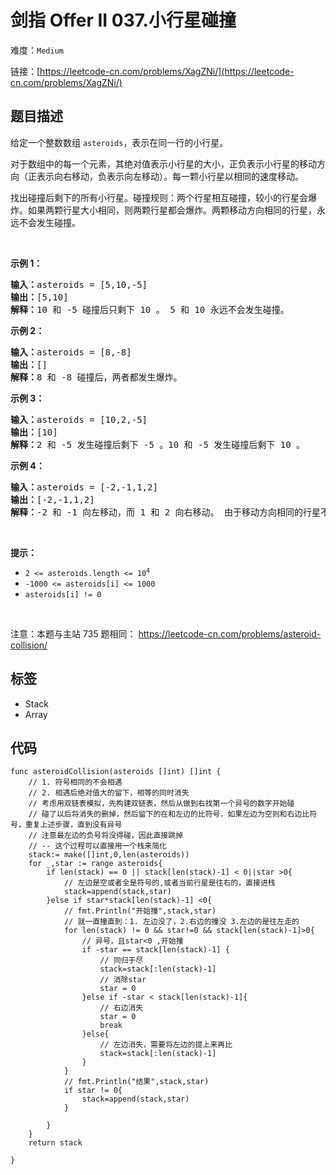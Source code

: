 # 剑指 Offer II 037.小行星碰撞

难度：`Medium`

 链接：[https://leetcode-cn.com/problems/XagZNi/](https://leetcode-cn.com/problems/XagZNi/)

## 题目描述

<p>给定一个整数数组 <code>asteroids</code>，表示在同一行的小行星。</p>

<p>对于数组中的每一个元素，其绝对值表示小行星的大小，正负表示小行星的移动方向（正表示向右移动，负表示向左移动）。每一颗小行星以相同的速度移动。</p>

<p>找出碰撞后剩下的所有小行星。碰撞规则：两个行星相互碰撞，较小的行星会爆炸。如果两颗行星大小相同，则两颗行星都会爆炸。两颗移动方向相同的行星，永远不会发生碰撞。</p>

<p>&nbsp;</p>

<p><strong>示例 1：</strong></p>

<pre>
<strong>输入：</strong>asteroids = [5,10,-5]
<strong>输出：</strong>[5,10]
<b>解释：</b>10 和 -5 碰撞后只剩下 10 。 5 和 10 永远不会发生碰撞。</pre>

<p><strong>示例 2：</strong></p>

<pre>
<strong>输入：</strong>asteroids = [8,-8]
<strong>输出：</strong>[]
<b>解释：</b>8 和 -8 碰撞后，两者都发生爆炸。</pre>

<p><strong>示例 3：</strong></p>

<pre>
<strong>输入：</strong>asteroids = [10,2,-5]
<strong>输出：</strong>[10]
<b>解释：</b>2 和 -5 发生碰撞后剩下 -5 。10 和 -5 发生碰撞后剩下 10 。</pre>

<p><strong>示例 4：</strong></p>

<pre>
<strong>输入：</strong>asteroids = [-2,-1,1,2]
<strong>输出：</strong>[-2,-1,1,2]
<b>解释</b><strong>：</strong>-2 和 -1 向左移动，而 1 和 2 向右移动。 由于移动方向相同的行星不会发生碰撞，所以最终没有行星发生碰撞。 </pre>

<p>&nbsp;</p>

<p><strong>提示：</strong></p>

<ul>
	<li><code>2 &lt;= asteroids.length&nbsp;&lt;= 10<sup>4</sup></code></li>
	<li><code>-1000 &lt;= asteroids[i] &lt;= 1000</code></li>
	<li><code>asteroids[i] != 0</code></li>
</ul>

<p>&nbsp;</p>

<p><meta charset="UTF-8" />注意：本题与主站 735&nbsp;题相同：&nbsp;<a href="https://leetcode-cn.com/problems/asteroid-collision/">https://leetcode-cn.com/problems/asteroid-collision/</a></p>

## 标签

 - Stack 
 - Array 

## 代码

```golang
func asteroidCollision(asteroids []int) []int {
    // 1. 符号相同的不会相遇
    // 2. 相遇后绝对值大的留下，相等的同时消失
    // 考虑用双链表模拟，先构建双链表，然后从做到右找第一个异号的数字开始碰
    // 碰了以后将消失的删掉，然后留下的在和左边的比符号，如果左边为空则和右边比符号，重复上述步骤，直到没有异号
    // 注意最左边的负号将没得碰，因此直接跳掉
    // -- 这个过程可以直接用一个栈来简化
    stack:= make([]int,0,len(asteroids))
    for _,star := range asteroids{
        if len(stack) == 0 || stack[len(stack)-1] < 0||star >0{
            // 左边是空或者全是符号的,或者当前行星是往右的，直接进栈
            stack=append(stack,star)
        }else if star*stack[len(stack)-1] <0{
            // fmt.Println("开始撞",stack,star)
            // 就一直撞直到：1. 左边没了，2.右边的撞没 3.左边的是往左走的
            for len(stack) != 0 && star!=0 && stack[len(stack)-1]>0{
                // 异号，且star<0 ,开始撞
                if -star == stack[len(stack)-1] {
                    // 同归于尽
                    stack=stack[:len(stack)-1]
                    // 消除star
                    star = 0 
                }else if -star < stack[len(stack)-1]{
                    // 右边消失
                    star = 0 
                    break
                }else{
                    // 左边消失，需要将左边的提上来再比
                    stack=stack[:len(stack)-1]
                }
            }
            // fmt.Println("结果",stack,star)
            if star != 0{
                stack=append(stack,star)
            }

        }
    }
    return stack

}
```